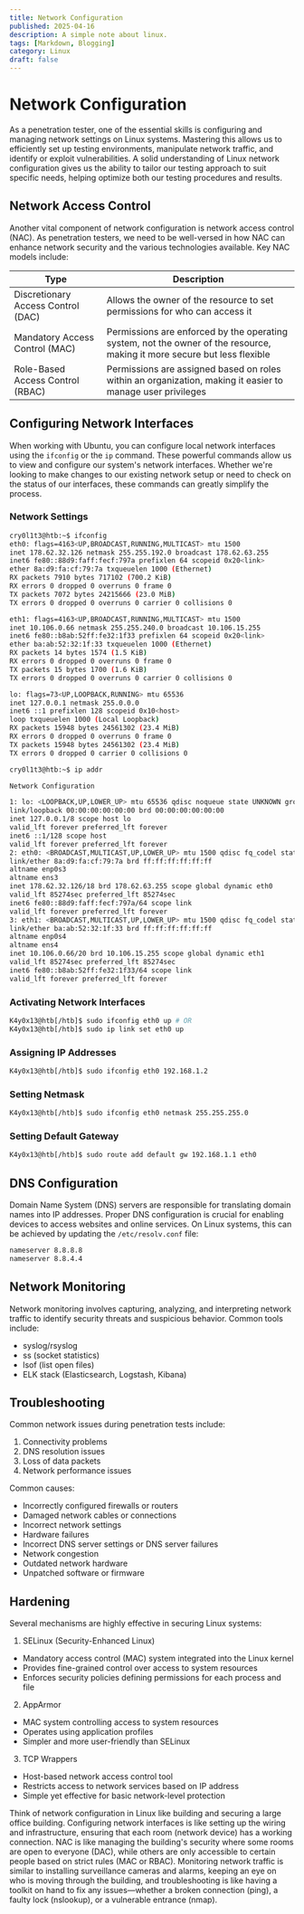 ```yaml
---
title: Network Configuration
published: 2025-04-16
description: A simple note about linux.
tags: [Markdown, Blogging]
category: Linux
draft: false
---
```

# Network Configuration

As a penetration tester, one of the essential skills is configuring and managing network settings on Linux systems. Mastering this allows us to efficiently set up testing environments, manipulate network traffic, and identify or exploit vulnerabilities. A solid understanding of Linux network configuration gives us the ability to tailor our testing approach to suit specific needs, helping optimize both our testing procedures and results.

## Network Access Control

Another vital component of network configuration is network access control (NAC). As penetration testers, we need to be well-versed in how NAC can enhance network security and the various technologies available. Key NAC models include:

| Type | Description |
| --- | --- |
| Discretionary Access Control (DAC) | Allows the owner of the resource to set permissions for who can access it |
| Mandatory Access Control (MAC) | Permissions are enforced by the operating system, not the owner of the resource, making it more secure but less flexible |
| Role-Based Access Control (RBAC) | Permissions are assigned based on roles within an organization, making it easier to manage user privileges |

## Configuring Network Interfaces

When working with Ubuntu, you can configure local network interfaces using the `ifconfig` or the `ip` command. These powerful commands allow us to view and configure our system's network interfaces. Whether we're looking to make changes to our existing network setup or need to check on the status of our interfaces, these commands can greatly simplify the process.

### Network Settings

```bash
cry0l1t3@htb:~$ ifconfig
eth0: flags=4163<UP,BROADCAST,RUNNING,MULTICAST> mtu 1500
inet 178.62.32.126 netmask 255.255.192.0 broadcast 178.62.63.255
inet6 fe80::88d9:faff:fecf:797a prefixlen 64 scopeid 0x20<link>
ether 8a:d9:fa:cf:79:7a txqueuelen 1000 (Ethernet)
RX packets 7910 bytes 717102 (700.2 KiB)
RX errors 0 dropped 0 overruns 0 frame 0
TX packets 7072 bytes 24215666 (23.0 MiB)
TX errors 0 dropped 0 overruns 0 carrier 0 collisions 0

eth1: flags=4163<UP,BROADCAST,RUNNING,MULTICAST> mtu 1500
inet 10.106.0.66 netmask 255.255.240.0 broadcast 10.106.15.255
inet6 fe80::b8ab:52ff:fe32:1f33 prefixlen 64 scopeid 0x20<link>
ether ba:ab:52:32:1f:33 txqueuelen 1000 (Ethernet)
RX packets 14 bytes 1574 (1.5 KiB)
RX errors 0 dropped 0 overruns 0 frame 0
TX packets 15 bytes 1700 (1.6 KiB)
TX errors 0 dropped 0 overruns 0 carrier 0 collisions 0

lo: flags=73<UP,LOOPBACK,RUNNING> mtu 65536
inet 127.0.0.1 netmask 255.0.0.0
inet6 ::1 prefixlen 128 scopeid 0x10<host>
loop txqueuelen 1000 (Local Loopback)
RX packets 15948 bytes 24561302 (23.4 MiB)
RX errors 0 dropped 0 overruns 0 frame 0
TX packets 15948 bytes 24561302 (23.4 MiB)
TX errors 0 dropped 0 carrier 0 collisions 0

cry0l1t3@htb:~$ ip addr

Network Configuration

1: lo: <LOOPBACK,UP,LOWER_UP> mtu 65536 qdisc noqueue state UNKNOWN group default qlen 1000
link/loopback 00:00:00:00:00:00 brd 00:00:00:00:00:00
inet 127.0.0.1/8 scope host lo
valid_lft forever preferred_lft forever
inet6 ::1/128 scope host
valid_lft forever preferred_lft forever
2: eth0: <BROADCAST,MULTICAST,UP,LOWER_UP> mtu 1500 qdisc fq_codel state UP group default q
link/ether 8a:d9:fa:cf:79:7a brd ff:ff:ff:ff:ff:ff
altname enp0s3
altname ens3
inet 178.62.32.126/18 brd 178.62.63.255 scope global dynamic eth0
valid_lft 85274sec preferred_lft 85274sec
inet6 fe80::88d9:faff:fecf:797a/64 scope link
valid_lft forever preferred_lft forever
3: eth1: <BROADCAST,MULTICAST,UP,LOWER_UP> mtu 1500 qdisc fq_codel state UP group default q
link/ether ba:ab:52:32:1f:33 brd ff:ff:ff:ff:ff:ff
altname enp0s4
altname ens4
inet 10.106.0.66/20 brd 10.106.15.255 scope global dynamic eth1
valid_lft 85274sec preferred_lft 85274sec
inet6 fe80::b8ab:52ff:fe32:1f33/64 scope link
valid_lft forever preferred_lft forever
```

### Activating Network Interfaces

```bash
K4y0x13@htb[/htb]$ sudo ifconfig eth0 up # OR
K4y0x13@htb[/htb]$ sudo ip link set eth0 up
```

### Assigning IP Addresses

```bash
K4y0x13@htb[/htb]$ sudo ifconfig eth0 192.168.1.2
```

### Setting Netmask

```bash
K4y0x13@htb[/htb]$ sudo ifconfig eth0 netmask 255.255.255.0
```

### Setting Default Gateway

```bash
K4y0x13@htb[/htb]$ sudo route add default gw 192.168.1.1 eth0
```

## DNS Configuration

Domain Name System (DNS) servers are responsible for translating domain names into IP addresses. Proper DNS configuration is crucial for enabling devices to access websites and online services. On Linux systems, this can be achieved by updating the `/etc/resolv.conf` file:

```bash
nameserver 8.8.8.8
nameserver 8.8.4.4
```

## Network Monitoring

Network monitoring involves capturing, analyzing, and interpreting network traffic to identify security threats and suspicious behavior. Common tools include:

- syslog/rsyslog
- ss (socket statistics)
- lsof (list open files)
- ELK stack (Elasticsearch, Logstash, Kibana)

## Troubleshooting

Common network issues during penetration tests include:

1. Connectivity problems
2. DNS resolution issues
3. Loss of data packets
4. Network performance issues

Common causes:

- Incorrectly configured firewalls or routers
- Damaged network cables or connections
- Incorrect network settings
- Hardware failures
- Incorrect DNS server settings or DNS server failures
- Network congestion
- Outdated network hardware
- Unpatched software or firmware

## Hardening

Several mechanisms are highly effective in securing Linux systems:

1. SELinux (Security-Enhanced Linux)
  - Mandatory access control (MAC) system integrated into the Linux kernel
  - Provides fine-grained control over access to system resources
  - Enforces security policies defining permissions for each process and file


2. AppArmor
  - MAC system controlling access to system resources
  - Operates using application profiles
  - Simpler and more user-friendly than SELinux


3. TCP Wrappers
  - Host-based network access control tool
  - Restricts access to network services based on IP address
  - Simple yet effective for basic network-level protection



Think of network configuration in Linux like building and securing a large office building. Configuring network interfaces is like setting up the wiring and infrastructure, ensuring that each room (network device) has a working connection. NAC is like managing the building's security where some rooms are open to everyone (DAC), while others are only accessible to certain people based on strict rules (MAC or RBAC). Monitoring network traffic is similar to installing surveillance cameras and alarms, keeping an eye on who is moving through the building, and troubleshooting is like having a toolkit on hand to fix any issues—whether a broken connection (ping), a faulty lock (nslookup), or a vulnerable entrance (nmap).